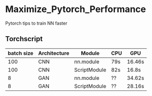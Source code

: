 # Maximize_Pytorch_Performance
Pytorch tips to train NN faster

## Torchscript


|batch size| Architecture |Module | CPU  | GPU | 
|----------|--------------|-------|------|-----|
|100| CNN | nn.module  | 79s |  16.46s  |
|100| CNN | ScriptModule  | 82s |  16.8s  |
|8| GAN | nn.module  | ?? |  34.62s  |
|8| GAN | ScriptModule  | ?? |  28.16s  |
